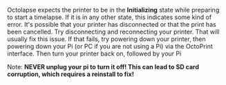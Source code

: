 Octolapse expects the printer to be in the **Initializing** state while preparing to start a timelapse.  If it is in any other state, this indicates some kind of error.  It's possible that your printer has disconnected or that the print has been cancelled.  Try disconnecting and reconnecting your printer.  That will usually fix this issue.  If that fails, try powering down your printer, then powering down your Pi (or PC if you are not using a Pi) via the OctoPrint interface.  Then turn your printer back on, followed by your Pi
 
 Note:  **NEVER unplug your pi to turn it off!  This can lead to SD card corruption, which requires a reinstall to fix!**
